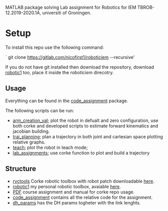MATLAB package solving Lab assignment for Robotics for IEM TBROB-12.2019-2020.1A, universiti of Groningen.

# Setup

To install this repo use the following command:

` git clone https://gitlab.com/nicofirst1/roboticiem --recursive'

If you do not have git installed then download the repository, download [robotic1](https://gitlab.com/nicofirst1/robotic1) too, place it inside the _roboticiem_ direcotry.

## Usage 

Everything can be found in the [code_assignment](code_assignment) package.

The following scripts can be run:

- [arm_creation_val](code_assignment/arm_creation_val.m); plot the robot in defualt and zero configuration, use both corke and developed scripts to estimate forward kinematics and jacobian building.
- [traj_planning](code_assignment/traj_planning.m); plan a trajectory in both joint and cartesian space plotting relative graphs.
- [teach](code_assignment/teach.m); plot the robot in teach mode;
- [lab_assignments](code_assignment/lab_assignments.m); use corke function to plot and build a trajectory 

## Structure

- [rvctools](rvctools) Corke robotic toolbox with robot patch downloadable [here](https://petercorke.com/wordpress/toolboxes/robotics-toolbox).
- [robotic1](robotic1)  my personal robotic toolbox, avaiable [here](https://gitlab.com/nicofirst1/robotic1).
- [PDF](PDF) course assignment and manual for corke repo usage.
- [code_assignment](code_assignment) contains all the relative code for the assignment.
- [dh_params](dh_params.m) has the DH params togheter with the link lenghts.
